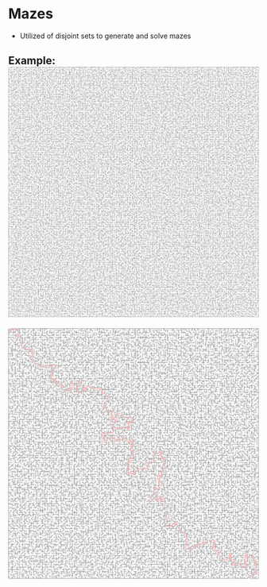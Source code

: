 # Mazes

- Utilized of disjoint sets to generate and solve mazes

Example:
![alt text](https://github.com/SwaroopTha/Mazes/blob/main/tests/soln_testDrawMazeLarge.png?raw=true)
-----------------------------------------------------------------------------
![alt text](https://github.com/SwaroopTha/Mazes/blob/main/tests/soln_testSolveMazeLarge.png?raw=true)
